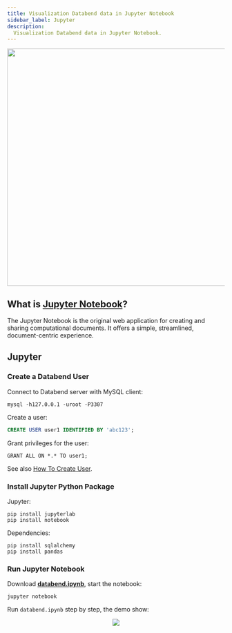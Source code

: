 ```yaml
---
title: Visualization Databend data in Jupyter Notebook
sidebar_label: Jupyter
description:
  Visualization Databend data in Jupyter Notebook.
---
```



<p align="center">
<img src="https://datafuse-1253727613.cos.ap-hongkong.myqcloud.com/integration/integration-jupyter-databend.png" width="550"/>
</p>

## What is [Jupyter Notebook](https://jupyter.org/)?

The Jupyter Notebook is the original web application for creating and sharing computational documents. It offers a simple, streamlined, document-centric experience.

## Jupyter

### Create a Databend User

Connect to Databend server with MySQL client:
```shell
mysql -h127.0.0.1 -uroot -P3307 
```

Create a user:
```sql
CREATE USER user1 IDENTIFIED BY 'abc123';
```

Grant privileges for the user:
```shell title='mysql>'
GRANT ALL ON *.* TO user1;
```

See also [How To Create User](../../30-reference/30-sql/00-ddl/30-user/01-user-create-user.md).

### Install Jupyter Python Package

Jupyter:
```shell
pip install jupyterlab
pip install notebook
```

Dependencies:
```shell
pip install sqlalchemy
pip install pandas
```

### Run Jupyter Notebook

Download [**databend.ipynb**](https://datafuse-1253727613.cos.ap-hongkong.myqcloud.com/integration/databend.ipynb), start the notebook:
```shell
jupyter notebook
```

Run `databend.ipynb` step by step, the demo show:
<p align="center">
<img src="https://datafuse-1253727613.cos.ap-hongkong.myqcloud.com/integration/integration-gui-jupyter.png"/>
</p>
